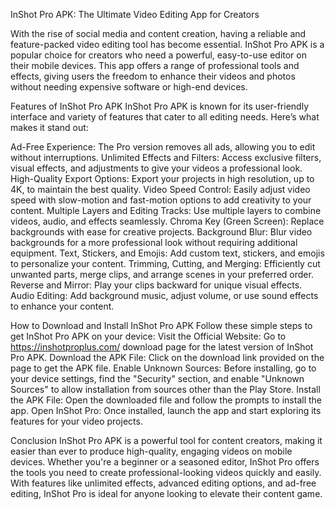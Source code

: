 InShot Pro APK: The Ultimate Video Editing App for Creators

With the rise of social media and content creation, having a reliable and feature-packed video editing tool has become essential. InShot Pro APK is a popular choice for creators who need a powerful, easy-to-use editor on their mobile devices. This app offers a range of professional tools and effects, giving users the freedom to enhance their videos and photos without needing expensive software or high-end devices.

Features of InShot Pro APK
InShot Pro APK is known for its user-friendly interface and variety of features that cater to all editing needs. Here’s what makes it stand out:

Ad-Free Experience: The Pro version removes all ads, allowing you to edit without interruptions.
Unlimited Effects and Filters: Access exclusive filters, visual effects, and adjustments to give your videos a professional look.
High-Quality Export Options: Export your projects in high resolution, up to 4K, to maintain the best quality.
Video Speed Control: Easily adjust video speed with slow-motion and fast-motion options to add creativity to your content.
Multiple Layers and Editing Tracks: Use multiple layers to combine videos, audio, and effects seamlessly.
Chroma Key (Green Screen): Replace backgrounds with ease for creative projects.
Background Blur: Blur video backgrounds for a more professional look without requiring additional equipment.
Text, Stickers, and Emojis: Add custom text, stickers, and emojis to personalize your content.
Trimming, Cutting, and Merging: Efficiently cut unwanted parts, merge clips, and arrange scenes in your preferred order.
Reverse and Mirror: Play your clips backward for unique visual effects.
Audio Editing: Add background music, adjust volume, or use sound effects to enhance your content.

How to Download and Install InShot Pro APK
Follow these simple steps to get InShot Pro APK on your device:
Visit the Official Website: Go to https://inshotproplus.com/ download page for the latest version of InShot Pro APK.
Download the APK File: Click on the download link provided on the page to get the APK file.
Enable Unknown Sources: Before installing, go to your device settings, find the "Security" section, and enable "Unknown Sources" to allow installation from sources other than the Play Store.
Install the APK File: Open the downloaded file and follow the prompts to install the app.
Open InShot Pro: Once installed, launch the app and start exploring its features for your video projects.

Conclusion
InShot Pro APK is a powerful tool for content creators, making it easier than ever to produce high-quality, engaging videos on mobile devices. Whether you're a beginner or a seasoned editor, InShot Pro offers the tools you need to create professional-looking videos quickly and easily. With features like unlimited effects, advanced editing options, and ad-free editing, InShot Pro is ideal for anyone looking to elevate their content game.
